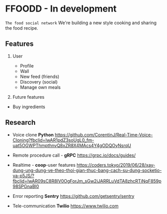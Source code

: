 # FFOODD - In development
`The food social network`
We're building a new style cooking and sharing the food recipe.

## Features
1. User
	- Profile
	- Wall
	- New feed (friends)
	- Discovery (social)
	- Manage own meals

1. Future features
- Buy ingredients

## Research
- Voice clone **Python**
https://github.com/CorentinJ/Real-Time-Voice-Cloning?fbclid=IwAR1pdZ3soUgL0_fm-uat5OGWPThmpthnvQ8xZR8X4MAcs4Y4gODQOyNsrqU

- Remote procedure call - **gRPC**
https://grpc.io/docs/guides/

- Realtime - **coop**-user features
https://coders.tokyo/2019/06/28/xay-dung-ung-dung-ve-theo-thoi-gian-thuc-bang-cach-su-dung-socketio-va-p5JS/?fbclid=IwAR09sC8R8lV0OgForJm_sGw2iJARRLuVdTA8zhcRTiNqF859p98SPGnaBl0

- Error reporting **Sentry**
https://github.com/getsentry/sentry

- Tele-communication **Twilio**
https://www.twilio.com